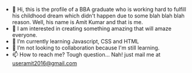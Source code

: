 - 👋 Hi, this is the profile of a BBA graduate who is working hard to fulfill his childhood dream which didn't happen due to some blah blah blah reason. Well, his name is Amit Kumar and that is me.
- 👀 I am interested in creating something amazing that will amaze everyone.
- 🌱 I’m currently learning Javascript, CSS and HTML
- 💞️ I’m not looking to collaboration because I'm still learning. 
- 📫 How to reach me? Tough question... Nah! just mail me at useramit2016@gmail.com

<!---
useramitkr/useramitkr is a ✨ special ✨ repository because its `README.md` (this file) appears on your GitHub profile.
You can click the Preview link to take a look at your changes.
--->
